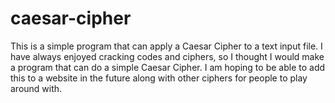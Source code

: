 # caesar-cipher
This is a simple program that can apply a Caesar Cipher to a text input file.
I have always enjoyed cracking codes and ciphers, so I thought I would make a program that can do a simple Caesar Cipher.
I am hoping to be able to add this to a website in the future along with other ciphers for people to play around with.
